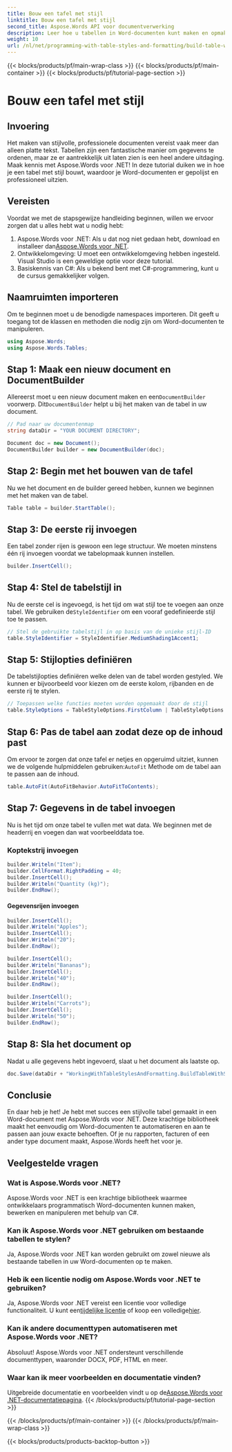 ```yaml
---
title: Bouw een tafel met stijl
linktitle: Bouw een tafel met stijl
second_title: Aspose.Words API voor documentverwerking
description: Leer hoe u tabellen in Word-documenten kunt maken en opmaken met Aspose.Words voor .NET met deze uitgebreide stapsgewijze handleiding.
weight: 10
url: /nl/net/programming-with-table-styles-and-formatting/build-table-with-style/
---
```


{{< blocks/products/pf/main-wrap-class >}}
{{< blocks/products/pf/main-container >}}
{{< blocks/products/pf/tutorial-page-section >}}

# Bouw een tafel met stijl

## Invoering

Het maken van stijlvolle, professionele documenten vereist vaak meer dan alleen platte tekst. Tabellen zijn een fantastische manier om gegevens te ordenen, maar ze er aantrekkelijk uit laten zien is een heel andere uitdaging. Maak kennis met Aspose.Words voor .NET! In deze tutorial duiken we in hoe je een tabel met stijl bouwt, waardoor je Word-documenten er gepolijst en professioneel uitzien.

## Vereisten

Voordat we met de stapsgewijze handleiding beginnen, willen we ervoor zorgen dat u alles hebt wat u nodig hebt:

1.  Aspose.Words voor .NET: Als u dat nog niet gedaan hebt, download en installeer dan[Aspose.Words voor .NET](https://releases.aspose.com/words/net/).
2. Ontwikkelomgeving: U moet een ontwikkelomgeving hebben ingesteld. Visual Studio is een geweldige optie voor deze tutorial.
3. Basiskennis van C#: Als u bekend bent met C#-programmering, kunt u de cursus gemakkelijker volgen.

## Naamruimten importeren

Om te beginnen moet u de benodigde namespaces importeren. Dit geeft u toegang tot de klassen en methoden die nodig zijn om Word-documenten te manipuleren.

```csharp
using Aspose.Words;
using Aspose.Words.Tables;
```

## Stap 1: Maak een nieuw document en DocumentBuilder

 Allereerst moet u een nieuw document maken en een`DocumentBuilder` voorwerp. Dit`DocumentBuilder` helpt u bij het maken van de tabel in uw document.

```csharp
// Pad naar uw documentenmap
string dataDir = "YOUR DOCUMENT DIRECTORY";

Document doc = new Document();
DocumentBuilder builder = new DocumentBuilder(doc);
```

## Stap 2: Begin met het bouwen van de tafel

Nu we het document en de builder gereed hebben, kunnen we beginnen met het maken van de tabel.

```csharp
Table table = builder.StartTable();
```

## Stap 3: De eerste rij invoegen

Een tabel zonder rijen is gewoon een lege structuur. We moeten minstens één rij invoegen voordat we tabelopmaak kunnen instellen.

```csharp
builder.InsertCell();
```

## Stap 4: Stel de tabelstijl in

 Nu de eerste cel is ingevoegd, is het tijd om wat stijl toe te voegen aan onze tabel. We gebruiken de`StyleIdentifier` om een vooraf gedefinieerde stijl toe te passen.

```csharp
// Stel de gebruikte tabelstijl in op basis van de unieke stijl-ID
table.StyleIdentifier = StyleIdentifier.MediumShading1Accent1;
```

## Stap 5: Stijlopties definiëren

De tabelstijlopties definiëren welke delen van de tabel worden gestyled. We kunnen er bijvoorbeeld voor kiezen om de eerste kolom, rijbanden en de eerste rij te stylen.

```csharp
// Toepassen welke functies moeten worden opgemaakt door de stijl
table.StyleOptions = TableStyleOptions.FirstColumn | TableStyleOptions.RowBands | TableStyleOptions.FirstRow;
```

## Stap 6: Pas de tabel aan zodat deze op de inhoud past

Om ervoor te zorgen dat onze tafel er netjes en opgeruimd uitziet, kunnen we de volgende hulpmiddelen gebruiken:`AutoFit` Methode om de tabel aan te passen aan de inhoud.

```csharp
table.AutoFit(AutoFitBehavior.AutoFitToContents);
```

## Stap 7: Gegevens in de tabel invoegen

Nu is het tijd om onze tabel te vullen met wat data. We beginnen met de headerrij en voegen dan wat voorbeelddata toe.

### Koptekstrij invoegen

```csharp
builder.Writeln("Item");
builder.CellFormat.RightPadding = 40;
builder.InsertCell();
builder.Writeln("Quantity (kg)");
builder.EndRow();
```

#### Gegevensrijen invoegen

```csharp
builder.InsertCell();
builder.Writeln("Apples");
builder.InsertCell();
builder.Writeln("20");
builder.EndRow();

builder.InsertCell();
builder.Writeln("Bananas");
builder.InsertCell();
builder.Writeln("40");
builder.EndRow();

builder.InsertCell();
builder.Writeln("Carrots");
builder.InsertCell();
builder.Writeln("50");
builder.EndRow();
```

## Stap 8: Sla het document op

Nadat u alle gegevens hebt ingevoerd, slaat u het document als laatste op.

```csharp
doc.Save(dataDir + "WorkingWithTableStylesAndFormatting.BuildTableWithStyle.docx");
```

## Conclusie

En daar heb je het! Je hebt met succes een stijlvolle tabel gemaakt in een Word-document met Aspose.Words voor .NET. Deze krachtige bibliotheek maakt het eenvoudig om Word-documenten te automatiseren en aan te passen aan jouw exacte behoeften. Of je nu rapporten, facturen of een ander type document maakt, Aspose.Words heeft het voor je.

## Veelgestelde vragen

### Wat is Aspose.Words voor .NET?
Aspose.Words voor .NET is een krachtige bibliotheek waarmee ontwikkelaars programmatisch Word-documenten kunnen maken, bewerken en manipuleren met behulp van C#.

### Kan ik Aspose.Words voor .NET gebruiken om bestaande tabellen te stylen?
Ja, Aspose.Words voor .NET kan worden gebruikt om zowel nieuwe als bestaande tabellen in uw Word-documenten op te maken.

### Heb ik een licentie nodig om Aspose.Words voor .NET te gebruiken?
 Ja, Aspose.Words voor .NET vereist een licentie voor volledige functionaliteit. U kunt een[tijdelijke licentie](https://purchase.aspose.com/temporary-license/) of koop een volledige[hier](https://purchase.aspose.com/buy).

### Kan ik andere documenttypen automatiseren met Aspose.Words voor .NET?
Absoluut! Aspose.Words voor .NET ondersteunt verschillende documenttypen, waaronder DOCX, PDF, HTML en meer.

### Waar kan ik meer voorbeelden en documentatie vinden?
 Uitgebreide documentatie en voorbeelden vindt u op de[Aspose.Words voor .NET-documentatiepagina](https://reference.aspose.com/words/net/).
{{< /blocks/products/pf/tutorial-page-section >}}

{{< /blocks/products/pf/main-container >}}
{{< /blocks/products/pf/main-wrap-class >}}

{{< blocks/products/products-backtop-button >}}
